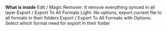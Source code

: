 **What is inside**
Edit / Magic Remover: It remove everuthing synced in all layer
Export / Export To All Formats Light: No options, export current file to all formats in their folders
Export / Export To All Formats with Options: Select which format need for export in their folder
